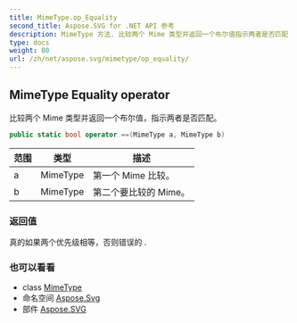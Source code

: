 ```yaml
---
title: MimeType.op_Equality
second_title: Aspose.SVG for .NET API 参考
description: MimeType 方法. 比较两个 Mime 类型并返回一个布尔值指示两者是否匹配
type: docs
weight: 80
url: /zh/net/aspose.svg/mimetype/op_equality/
---
```

## MimeType Equality operator

比较两个 Mime 类型并返回一个布尔值，指示两者是否匹配。

```csharp
public static bool operator ==(MimeType a, MimeType b)
```

| 范围 | 类型 | 描述 |
| --- | --- | --- |
| a | MimeType | 第一个 Mime 比较。 |
| b | MimeType | 第二个要比较的 Mime。 |

### 返回值

真的如果两个优先级相等，否则错误的 .

### 也可以看看

* class [MimeType](../)
* 命名空间 [Aspose.Svg](../../mimetype/)
* 部件 [Aspose.SVG](../../../)


